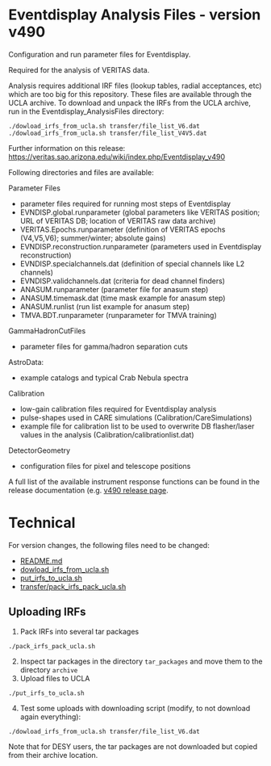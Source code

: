 # Eventdisplay Analysis Files - version v490

Configuration and run parameter files for Eventdisplay.

Required for the analysis of VERITAS data. 

Analysis requires additional IRF files (lookup tables, radial acceptances, etc) which are too big for this repository. These files are available through the UCLA archive.
To download and unpack the IRFs from the UCLA archive, run in the Eventdisplay_AnalysisFiles directory:

```
./dowload_irfs_from_ucla.sh transfer/file_list_V6.dat
./dowload_irfs_from_ucla.sh transfer/file_list_V4V5.dat
```

Further information on this release: https://veritas.sao.arizona.edu/wiki/index.php/Eventdisplay_v490

Following directories and files are available:

Parameter Files
- parameter files required for running most steps of Eventdisplay
- EVNDISP.global.runparameter (global parameters like VERITAS position; URL of VERITAS DB; location of VERITAS raw data archive)
- VERITAS.Epochs.runparameter (definition of VERITAS epochs (V4,V5,V6); summer/winter; absolute gains)
- EVNDISP.reconstruction.runparameter (parameters used in Eventdisplay reconstruction)
- EVNDISP.specialchannels.dat (definition of special channels like L2 channels)
- EVNDISP.validchannels.dat (criteria for dead channel finders)
- ANASUM.runparameter (parameter file for anasum step)
- ANASUM.timemask.dat (time mask example for anasum step)
- ANASUM.runlist (run list example for anasum step)
- TMVA.BDT.runparameter (runparameter for TMVA training)

GammaHadronCutFiles
- parameter files for gamma/hadron separation cuts

AstroData:
- example catalogs and typical Crab Nebula spectra

Calibration 
- low-gain calibration files required for Eventdisplay analysis
- pulse-shapes used in CARE simulations (Calibration/CareSimulations)
- example file for calibration list to be used to overwrite DB flasher/laser values in the analysis (Calibration/calibrationlist.dat)

DetectorGeometry
- configuration files for pixel and telescope positions

A full list of the available instrument response functions can be found in the release documentation (e.g. [v490 release page](https://github.com/VERITAS-Observatory/EventDisplay_Release_v490/blob/main/README.md).

# Technical

For version changes, the following files need to be changed:
- [README.md](README.md)
- [dowload_irfs_from_ucla.sh](download_irfs_from_ucla.sh) 
- [put_irfs_to_ucla.sh](put_irfs_to_ucla.sh)
- [transfer/pack_irfs_pack_ucla.sh](transfer/pack_irfs_pack_ucla.sh)


## Uploading IRFs

1. Pack IRFs into several tar packages
```
./pack_irfs_pack_ucla.sh
```
2. Inspect tar packages in the directory `tar_packages` and move them to the directory `archive`
3. Upload files to UCLA
```
./put_irfs_to_ucla.sh
```
4. Test some uploads with downloading script (modify, to not download again everything):
```
./dowload_irfs_from_ucla.sh transfer/file_list_V6.dat
```

Note that for DESY users, the tar packages are not downloaded but copied from their archive location.
